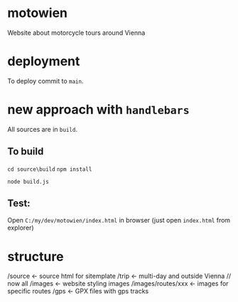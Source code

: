 # motowien
Website about motorcycle tours around Vienna

# deployment
To deploy commit to `main`.

# new approach with `handlebars`
All sources are in `build`.
## To build
`cd source\build`
`npm install`

`node build.js`

## Test:
Open `C:/my/dev/motowien/index.html` in browser (just open `index.html` from explorer)

# structure
/source             <- source html for sitemplate
    /trip               <- multi-day and outside Vienna // now all
/images             <- website styling images
/images/routes/xxx  <- images for specific routes
/gps                <- GPX files with gps tracks
